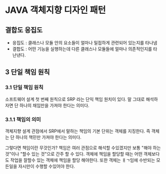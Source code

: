 # JAVA 객체지향 디자인 패턴

## 결합도 응집도
* 응집도 : 클래스나 모듈 안의 요소들이 얼마나 밀접하게 관련되어 있는지를 타나냄
* 결합도 : 어떤 기능을 실행하는데 다른 클래스나 모듈들에 얼마나 의존적인지를 타난낸다.

## 3 단일 책임 원칙

### 3.1 단일 책임 원칙
소프트웨어 설계 첫 번째 원칙으로 SRP 라는 단익 책임 원치이 있다. 말 그대로 해석하자면 단 하나의 채임만을 가져야 한다는 의미다.

### 3.1.1 책임의 의미
객체지향 설계 관점에서 SRP에서 말하는 책임의 기본 단위는 객체를 지징한다. 즉 객체는 단 하나의 책민만 가져야 한다는 의미다.

그렇다면 책임이란 무것인가? 책임은 여러 관점으로 해석할 수있겠지만 보통 "해야 하는 것"이나 "할수 있는 것"으로 간주 할 수 있다. 객체에 책임을 할당할 때는 어떤 객체보다도 작업을 잘할수 있는 객체에 책임을 할당 해야한다. 또한 객체는 ㅐㄱ임에 수반되는 모든일을 자시만이 수행할 수있어야 한다.
